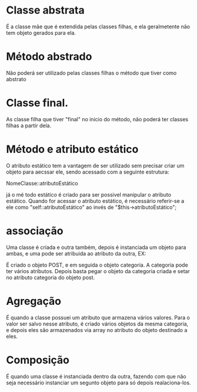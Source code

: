 # Classe abstrata
É a classe mãe que é extendida pelas classes filhas, e ela geralmetente não tem objeto gerados para ela.

# Método abstrado
Não poderá ser utilizado pelas classes filhas o método que tiver como abstrato

# Classe final.
As classe filha que tiver "final" no inicio do método, não poderá ter classes filhas a partir dela.

# Método e atributo estático
O atributo estático tem a vantagem de ser utilizado sem precisar criar um objeto para aecssar ele, sendo acessado com a seguinte estrutura: 

NomeClasse::atributoEstático 

já o mé todo estático é criado para ser possivel manipular o atributo estático. Quando for acessar o atributo estático, é necessário referir-se a ele como "self::atributoEstático" ao invés de "$this->atributoEstático";

# associação
Uma classe é criada e outra também, depois é instanciada um objeto para ambas, e uma pode ser atribuida ao atributo da outra, EX:

É criado o objeto POST, e em seguida o objeto categoria. A categoria pode ter vários atributos. Depois basta pegar o objeto da categoria criada e setar no atributo categoria do objeto post.
# Agregação
É quando a classe possuei um atributo que armazena vários valores. Para o valor ser salvo nesse atributo, é criado vários objetos da mesma categoria, e depois eles são armazenados via array no atributo do objeto destinado a eles.

# Composição
É quando uma classe é instanciada dentro da outra, fazendo com que não seja necessário instanciar um segunto objeto para só depois realaciona-los.
